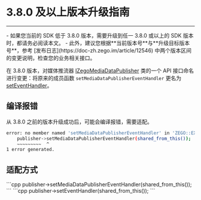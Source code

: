 # 3.8.0 及以上版本升级指南

---

<Warning title="注意">
- 如果您当前的 SDK 低于 3.8.0 版本，需要升级到任一 3.8.0 或以上的 SDK 版本时，都请务必阅读本文。
- 此外，建议您根据**当前版本号**与**升级目标版本号**，参考 [发布日志](https://doc-zh.zego.im/article/12546) 中两个版本区间的变更说明，检查您的业务相关接口。

</Warning>



在 3.8.0 版本，对媒体推流器 [IZegoMediaDataPublisher](https://doc-zh.zego.im/article/api?doc=Express_Video_SDK_API~cpp_windows~class~IZegoMediaDataPublisher) 类的一个 API 接口命名进行变更：将原来的成员函数 `setMediaDataPublisherEventHandler` 更名为 [setEventHandler](https://doc-zh.zego.im/article/api?doc=Express_Video_SDK_API~cpp_windows~class~IZegoExpressEngine#set-event-handler)。

## 编译报错

从 3.8.0 之前的版本升级成功后，可能会编译报错，需要适配。

```sh
error: no member named 'setMediaDataPublisherEventHandler' in 'ZEGO::EXPRESS::IZegoMediaDataPublisher'
    publisher->setMediaDataPublisherEventHandler(shared_from_this());
    ~~~~~~~~~  ^
1 error generated.
```

## 适配方式

<Tabs>
<Tab title="3.8.0 版本前">
```cpp
publisher->setMediaDataPublisherEventHandler(shared_from_this());
```
</Tab>
<Tab title="3.8.0 版本及以上">
```cpp
publisher->setEventHandler(shared_from_this());
```

</Tab>
</Tabs>

<Content />